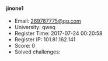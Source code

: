 #### jinone1  

* Email: 269787775@qq.com  
* University: qweq  
* Register Time: 2017-07-24 00:20:58  
* Register IP: 101.81.162.141  
* Score: 0  
* Solved challenges: 
